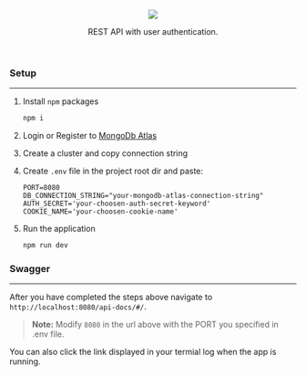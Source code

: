 <br/>
<p align="center">
  <a href="https://skillicons.dev">
    <img src="https://skillicons.dev/icons?i=express,nodejs,mongo,typescript" />
  </a>
  <p align="center">
    REST API with user authentication.
  </p>
</p>
<br />

### Setup

---

1. Install `npm` packages

   ```bash
   npm i
   ```

2. Login or Register to [MongoDb Atlas](https://www.mongodb.com/cloud/atlas/register)

3. Create a cluster and copy connection string

4. Create `.env` file in the project root dir and paste:

   ```env
   PORT=8080
   DB_CONNECTION_STRING="your-mongodb-atlas-connection-string"
   AUTH_SECRET='your-choosen-auth-secret-keyword'
   COOKIE_NAME='your-choosen-cookie-name'
   ```

5. Run the application
   ```bash
   npm run dev
   ```

### Swagger

---

After you have completed the steps above navigate to `http://localhost:8080/api-docs/#/`.

> **Note:** Modify `8080` in the url above with the PORT you specified in .env file.

You can also click the link displayed in your termial log when the app is running.
